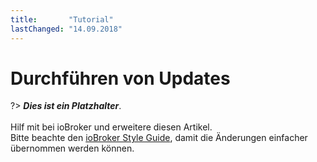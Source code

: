 ```yaml
---
title:       "Tutorial"
lastChanged: "14.09.2018"
---
```


# Durchführen von Updates

?> ***Dies ist ein Platzhalter***.
   <br><br>
   Hilf mit bei ioBroker und erweitere diesen Artikel.    
   Bitte beachte den [ioBroker Style Guide](https://www.iobroker.net/#de/documentation/community/styleguidedoc.md), 
   damit die Änderungen einfacher übernommen werden können.
